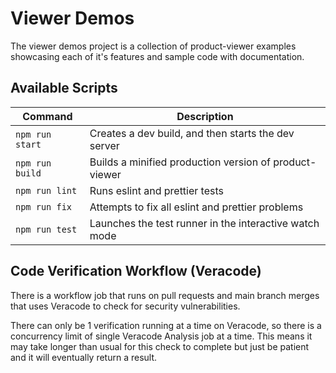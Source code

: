 # Viewer Demos

The viewer demos project is a collection of product-viewer examples showcasing each of it's features and sample code with documentation.

## Available Scripts

| Command         | Description                                            |
| --------------- | ------------------------------------------------------ |
| `npm run start` | Creates a dev build, and then starts the dev server    |
| `npm run build` | Builds a minified production version of product-viewer |
| `npm run lint`  | Runs eslint and prettier tests                         |
| `npm run fix`   | Attempts to fix all eslint and prettier problems       |
| `npm run test`  | Launches the test runner in the interactive watch mode |

## Code Verification Workflow (Veracode)

There is a workflow job that runs on pull requests and main branch merges that uses Veracode to check for security vulnerabilities.

There can only be 1 verification running at a time on Veracode, so there is a concurrency limit of single Veracode Analysis job at a time. This means it may take longer than usual for this check to complete but just be patient and it will eventually return a result.
